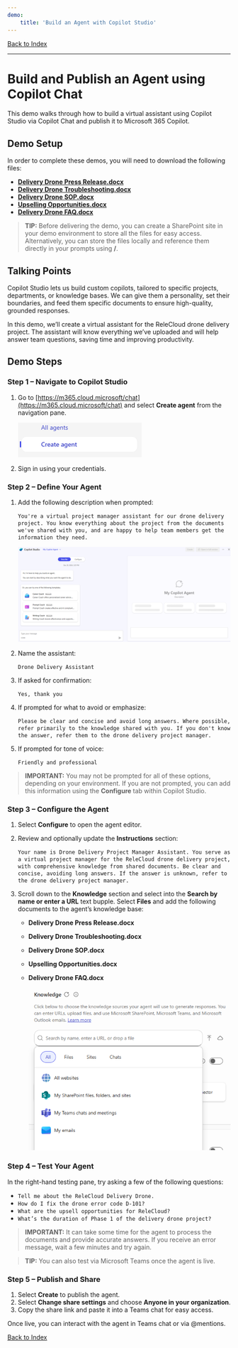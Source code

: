 ```yaml
---
demo:
    title: 'Build an Agent with Copilot Studio'
---
```


[Back to Index](https://microsoftlearning.github.io/MS-4021-Copilot-Immersion-Experience/)

---

# Build and Publish an Agent using Copilot Chat

This demo walks through how to build a virtual assistant using Copilot Studio via Copilot Chat and publish it to Microsoft 365 Copilot.

## Demo Setup

In order to complete these demos, you will need to download the following files:

- [**Delivery Drone Press Release.docx**](https://github.com/MicrosoftLearning/MS-4008-Microsoft-365-Copilot-Interactive-Experience-for-Executives/raw/master/ResourceFiles/Delivery_Drone_Press_Release.docx)
- [**Delivery Drone Troubleshooting.docx**](https://github.com/MicrosoftLearning/MS-4008-Microsoft-365-Copilot-Interactive-Experience-for-Executives/raw/master/ResourceFiles/Delivery_Drone_Troubleshooting.docx)
- [**Delivery Drone SOP.docx**](https://github.com/MicrosoftLearning/MS-4008-Microsoft-365-Copilot-Interactive-Experience-for-Executives/raw/master/ResourceFiles/Delivery_Drone_SOP.docx)
- [**Upselling Opportunities.docx**](https://github.com/MicrosoftLearning/MS-4008-Microsoft-365-Copilot-Interactive-Experience-for-Executives/raw/master/ResourceFiles/Upselling_Opportunities.docx)
- [**Delivery Drone FAQ.docx**](https://github.com/MicrosoftLearning/MS-4008-Microsoft-365-Copilot-Interactive-Experience-for-Executives/raw/master/ResourceFiles/Delivery_Drone_FAQ.docx)

> **TIP:** Before delivering the demo, you can create a SharePoint site in your demo environment to store all the files for easy access. Alternatively, you can store the files locally and reference them directly in your prompts using **/**.

## Talking Points

Copilot Studio lets us build custom copilots, tailored to specific projects, departments, or knowledge bases. We can give them a personality, set their boundaries, and feed them specific documents to ensure high-quality, grounded responses.

In this demo, we’ll create a virtual assistant for the ReleCloud drone delivery project. The assistant will know everything we’ve uploaded and will help answer team questions, saving time and improving productivity.

## Demo Steps

### Step 1 – Navigate to Copilot Studio

1. Go to [https://m365.cloud.microsoft/chat](https://m365.cloud.microsoft/chat) and select **Create agent** from the navigation pane.

    ![Screenshot showing create an agent link.](../Prompts/Media/create-agent.png)

1. Sign in using your credentials.

### Step 2 – Define Your Agent

1. Add the following description when prompted:

    ```text
    You're a virtual project manager assistant for our drone delivery project. You know everything about the project from the documents we've shared with you, and are happy to help team members get the information they need.
    ```

   ![Screenshot showing Describe feature.](../Prompts/Media/create-agent-through-describe.png)

1. Name the assistant:

    ```text
    Drone Delivery Assistant
    ```

1. If asked for confirmation:

    ```text
    Yes, thank you
    ```

1. If prompted for what to avoid or emphasize:

    ```text
    Please be clear and concise and avoid long answers. Where possible, refer primarily to the knowledge shared with you. If you don't know the answer, refer them to the drone delivery project manager.
    ```

1. If prompted for tone of voice:

    ```text
    Friendly and professional
    ```

> **IMPORTANT:**  You may not be prompted for all of these options, depending on your environment. If you are not prompted, you can add this information using the **Configure** tab within Copilot Studio.

### Step 3 – Configure the Agent

1. Select **Configure** to open the agent editor.
1. Review and optionally update the **Instructions** section:

    ```text
    Your name is Drone Delivery Project Manager Assistant. You serve as a virtual project manager for the ReleCloud drone delivery project, with comprehensive knowledge from shared documents. Be clear and concise, avoiding long answers. If the answer is unknown, refer to the drone delivery project manager.
    ```

1. Scroll down to the **Knowledge** section and select into the **Search by name or enter a URL** text bupple. Select **Files** and add the following documents to the agent’s knowledge base:

    - **Delivery Drone Press Release.docx**
    - **Delivery Drone Troubleshooting.docx**
    - **Delivery Drone SOP.docx**
    - **Upselling Opportunities.docx**
    - **Delivery Drone FAQ.docx**

        ![Screenshot showing Knowledge sources.](../Prompts/Media/knowledge-sources.png)

### Step 4 – Test Your Agent

In the right-hand testing pane, try asking a few of the following questions:

- `Tell me about the ReleCloud Delivery Drone.`
- `How do I fix the drone error code D-101?`
- `What are the upsell opportunities for ReleCloud?`
- `What’s the duration of Phase 1 of the delivery drone project?`

> **IMPORTANT:**   It can take some time for the agent to process the documents and provide accurate answers. If you receive an error message, wait a few minutes and try again.

> **TIP:** You can also test via Microsoft Teams once the agent is live.

### Step 5 – Publish and Share

1. Select **Create** to publish the agent.
1. Select **Change share settings** and choose **Anyone in your organization**.
1. Copy the share link and paste it into a Teams chat for easy access.

Once live, you can interact with the agent in Teams chat or via @mentions.

[Back to Index](https://microsoftlearning.github.io/MS-4021-Copilot-Immersion-Experience/)
